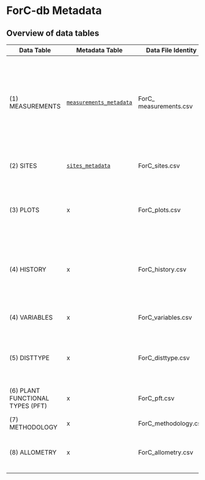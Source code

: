 # ForC-db Metadata

## Overview of data tables

Data Table	| Metadata Table | Data File Identity |	Description
--- | --- | --- | ---
(1) MEASUREMENTS | [`measurements_metadata`](https://github.com/forc-db/ForC/blob/master/metadata/measurements_metadata.csv) |	ForC_ measurements.csv	| Records of ecosystem-level measurements relevant to C cycling, vegetation characteristics at the time of measurement, and data sources.
(2) SITES |	[`sites_metadata`](https://github.com/forc-db/ForC/blob/master/metadata/sites_metadata.csv) | ForC_sites.csv	| Geographic, climatic, and edaphic site data
(3) PLOTS | x | ForC_plots.csv	| Plot data, including plot area of each plot or set of replicate plots and summary of plot history 
(4) HISTORY | x | 	ForC_history.csv |	Details on known history of each plot or set of replicate plots, including disturbances, regrowth, and management.  
(4) VARIABLES	| x | ForC_variables.csv	| Definitions of C cycle variables and covariates. 	
(5) DISTTYPE	| x | ForC_disttype.csv	| Definition of disturbance, management or regeneration history event types.
(6) PLANT FUNCTIONAL TYPES (PFT) | x |	ForC_pft.csv	| Definitions of plant functional codes.
(7) METHODOLOGY	| x | ForC_methodology.csv	| Description of methodologies.	
(8) ALLOMETRY	| x | ForC_allometry.csv	| Sources and description of allometric equations for biomass.
